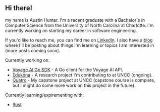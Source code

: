 ## Hi there!

my name is Austin Hunter. I'm a recent graduate with a Bachelor's in Computer Science from the University of North Carolina at Charlotte. I'm currently working on starting my career in software engineering.

If you'd like to reach me, you can find me on [LinkedIn](https://www.linkedin.com/in/austinfhunter/). I also have a [blog](https://www.austinhunter.dev/) where I'll be posting about things I'm learning or topics I am interested in (more posts coming soon).

Currently working on:
* [Voyage AI Go SDK](https://github.com/AustinfHunter/voyageai) - A Go client for the Voyage AI API.
* [Edukona](https://github.com/uncc-hice/edukona_backend) - A research project I'm contributing to at UNCC (ongoing).
* [Quatro](https://github.com/AustinfHunter/quatro-backend) - My capstone project at UNCC (capstone course is complete, but I might do some more work on this project in the future).

Currently learning/expirementing with:
* [Rust](https://www.rust-lang.org/)

